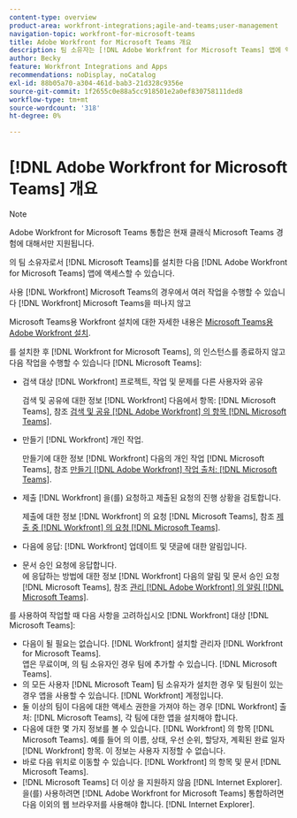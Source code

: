 ```yaml
---
content-type: overview
product-area: workfront-integrations;agile-and-teams;user-management
navigation-topic: workfront-for-microsoft-teams
title: Adobe Workfront for Microsoft Teams 개요
description: 팀 소유자는 [!DNL Adobe Workfront for Microsoft Teams] 앱에 액세스할 수 있습니다.
author: Becky
feature: Workfront Integrations and Apps
recommendations: noDisplay, noCatalog
exl-id: 88b05a70-a304-461d-bab3-21d328c9356e
source-git-commit: 1f2655c0e88a5cc918501e2a0ef830758111ded8
workflow-type: tm+mt
source-wordcount: '318'
ht-degree: 0%

---
```


# [!DNL Adobe Workfront for Microsoft Teams] 개요

>[!NOTE]
>
>Adobe Workfront for Microsoft Teams 통합은 현재 클래식 Microsoft Teams 경험에 대해서만 지원됩니다.

의 팀 소유자로서 [!DNL Microsoft Teams]를 설치한 다음 [!DNL Adobe Workfront for Microsoft Teams] 앱에 액세스할 수 있습니다.

사용 [!DNL Workfront] Microsoft Teams의 경우에서 여러 작업을 수행할 수 있습니다 [!DNL Workfront] Microsoft Teams을 떠나지 않고

Microsoft Teams용 Workfront 설치에 대한 자세한 내용은 [Microsoft Teams용 Adobe Workfront 설치](../../workfront-integrations-and-apps/using-workfront-with-microsoft-teams/install-workfront-ms-teams.md).

를 설치한 후 [!DNL Workfront for Microsoft Teams], 의 인스턴스를 종료하지 않고 다음 작업을 수행할 수 있습니다 [!DNL Microsoft Teams]:

* 검색 대상 [!DNL Workfront] 프로젝트, 작업 및 문제를 다른 사용자와 공유

  검색 및 공유에 대한 정보 [!DNL Workfront] 다음에서 항목: [!DNL Microsoft Teams], 참조 [검색 및 공유 [!DNL Adobe Workfront] 의 항목 [!DNL Microsoft Teams]](../../workfront-integrations-and-apps/using-workfront-with-microsoft-teams/search-for-and-share-wf-items-in-ms-teams.md).

* 만들기 [!DNL Workfront] 개인 작업.

  만들기에 대한 정보 [!DNL Workfront] 다음의 개인 작업 [!DNL Microsoft Teams], 참조 [만들기 [!DNL Adobe Workfront] 작업 출처: [!DNL Microsoft Teams]](../../workfront-integrations-and-apps/using-workfront-with-microsoft-teams/create-workfront-tasks-from-ms-teams.md).

* 제출 [!DNL Workfront] 을(를) 요청하고 제출된 요청의 진행 상황을 검토합니다.

  제출에 대한 정보 [!DNL Workfront] 의 요청 [!DNL Microsoft Teams], 참조 [제출 중 [!DNL Workfront] 의 요청 [!DNL Microsoft Teams]](../../workfront-integrations-and-apps/using-workfront-with-microsoft-teams/submit-workfront-requests-from-ms-teams.md).

* 다음에 응답: [!DNL Workfront] 업데이트 및 댓글에 대한 알림입니다.
* 문서 승인 요청에 응답합니다.\
   에 응답하는 방법에 대한 정보 [!DNL Workfront] 다음의 알림 및 문서 승인 요청 [!DNL Microsoft Teams], 참조 [관리 [!DNL Adobe Workfront] 의 알림 [!DNL Microsoft Teams]](../../workfront-integrations-and-apps/using-workfront-with-microsoft-teams/manage-wf-notifications-approval-requests-ms-teams.md).

를 사용하여 작업할 때 다음 사항을 고려하십시오 [!DNL Workfront] 대상 [!DNL Microsoft Teams]:

* 다음이 될 필요는 없습니다. [!DNL Workfront] 설치할 관리자 [!DNL Workfront for Microsoft Teams].\
   앱은 무료이며, 의 팀 소유자인 경우 팀에 추가할 수 있습니다. [!DNL Microsoft Teams].
* 의 모든 사용자 [!DNL Microsoft Team] 팀 소유자가 설치한 경우 및 팀원이 있는 경우 앱을 사용할 수 있습니다. [!DNL Workfront] 계정입니다.
* 둘 이상의 팀이 다음에 대한 액세스 권한을 가져야 하는 경우 [!DNL Workfront] 출처: [!DNL Microsoft Teams], 각 팀에 대한 앱을 설치해야 합니다.
* 다음에 대한 몇 가지 정보를 볼 수 있습니다. [!DNL Workfront] 의 항목 [!DNL Microsoft Teams]. 예를 들어 의 이름, 상태, 우선 순위, 할당자, 계획된 완료 일자 [!DNL Workfront] 항목. 이 정보는 사용자 지정할 수 없습니다.
* 바로 다음 위치로 이동할 수 있습니다. [!DNL Workfront] 의 항목 및 문서 [!DNL Microsoft Teams].
* [!DNL Microsoft Teams] 더 이상 을 지원하지 않음 [!DNL Internet Explorer]. 을(를) 사용하려면 [!DNL Adobe Workfront for Microsoft Teams] 통합하려면 다음 이외의 웹 브라우저를 사용해야 합니다. [!DNL Internet Explorer].
